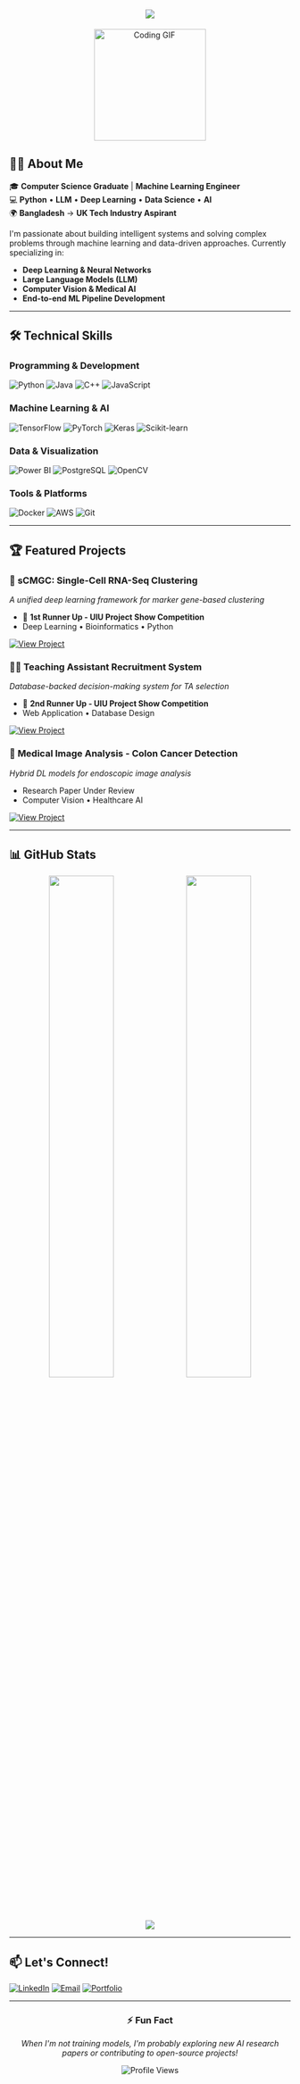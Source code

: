 <!-- Header with Typing Animation -->
<h1 align="center">
  <img src="https://readme-typing-svg.herokuapp.com/?font=Righteous&size=35&center=true&vCenter=true&width=500&height=70&duration=4000&lines=Hi+There!+👋;+I'm+Emon+Karmoker!;" />
</h1>

<!-- Animated GIF Section -->
<div align="center">
  <img width="200" src="https://media.giphy.com/media/qgQUggAC3Pfv687qPC/giphy.gif" alt="Coding GIF">
</div>

## 👨‍💻 About Me
🎓 **Computer Science Graduate** | **Machine Learning Engineer**  
💻 **Python** • **LLM** • **Deep Learning** • **Data Science** • **AI**  
🌍 **Bangladesh** → **UK Tech Industry Aspirant**

I'm passionate about building intelligent systems and solving complex problems through machine learning and data-driven approaches. Currently specializing in:
- **Deep Learning & Neural Networks**
- **Large Language Models (LLM)**
- **Computer Vision & Medical AI**
- **End-to-end ML Pipeline Development**

---

## 🛠️ Technical Skills

### **Programming & Development**
![Python](https://img.shields.io/badge/Python-3776AB?style=for-the-badge&logo=python&logoColor=white)
![Java](https://img.shields.io/badge/Java-ED8B00?style=for-the-badge&logo=java&logoColor=white)
![C++](https://img.shields.io/badge/C++-00599C?style=for-the-badge&logo=c%2B%2B&logoColor=white)
![JavaScript](https://img.shields.io/badge/JavaScript-F7DF1E?style=for-the-badge&logo=javascript&logoColor=black)

### **Machine Learning & AI**
![TensorFlow](https://img.shields.io/badge/TensorFlow-FF6F00?style=for-the-badge&logo=tensorflow&logoColor=white)
![PyTorch](https://img.shields.io/badge/PyTorch-EE4C2C?style=for-the-badge&logo=pytorch&logoColor=white)
![Keras](https://img.shields.io/badge/Keras-D00000?style=for-the-badge&logo=keras&logoColor=white)
![Scikit-learn](https://img.shields.io/badge/scikit_learn-F7931E?style=for-the-badge&logo=scikit-learn&logoColor=white)

### **Data & Visualization**
![Power BI](https://img.shields.io/badge/Power_BI-F2C811?style=for-the-badge&logo=powerbi&logoColor=black)
![PostgreSQL](https://img.shields.io/badge/PostgreSQL-316192?style=for-the-badge&logo=postgresql&logoColor=white)
![OpenCV](https://img.shields.io/badge/OpenCV-5C3EE8?style=for-the-badge&logo=opencv&logoColor=white)

### **Tools & Platforms**
![Docker](https://img.shields.io/badge/Docker-2496ED?style=for-the-badge&logo=docker&logoColor=white)
![AWS](https://img.shields.io/badge/AWS-232F3E?style=for-the-badge&logo=amazon-aws&logoColor=white)
![Git](https://img.shields.io/badge/Git-F05032?style=for-the-badge&logo=git&logoColor=white)

---

## 🏆 Featured Projects

### 🔬 **sCMGC: Single-Cell RNA-Seq Clustering**
*A unified deep learning framework for marker gene-based clustering*
- 🥈 **1st Runner Up - UIU Project Show Competition**
- Deep Learning • Bioinformatics • Python

[![View Project](https://img.shields.io/badge/View-Project-blue?style=for-the-badge)](your-project-link)

### 👨‍🏫 **Teaching Assistant Recruitment System**
*Database-backed decision-making system for TA selection*
- 🥉 **2nd Runner Up - UIU Project Show Competition**
- Web Application • Database Design

[![View Project](https://img.shields.io/badge/View-Project-green?style=for-the-badge)](your-project-link)

### 🏥 **Medical Image Analysis - Colon Cancer Detection**
*Hybrid DL models for endoscopic image analysis*
- Research Paper Under Review
- Computer Vision • Healthcare AI

[![View Project](https://img.shields.io/badge/View-Project-red?style=for-the-badge)](your-project-link)

---

## 📊 GitHub Stats

<div align="center">
  <img width="48%" src="https://github-readme-stats.vercel.app/api?username=EmonKarmaker&show_icons=true&theme=radical" />
  <img width="48%" src="https://github-readme-streak-stats.herokuapp.com/?user=EmonKarmaker&theme=radical" />
</div>

<div align="center">
  <img src="https://github-readme-activity-graph.vercel.app/graph?username=EmonKarmaker&theme=react-dark" />
</div>

---

## 📫 Let's Connect!

[![LinkedIn](https://img.shields.io/badge/LinkedIn-0077B5?style=for-the-badge&logo=linkedin&logoColor=white)](https://www.linkedin.com/in/emon-karmoker-9308431b)
[![Email](https://img.shields.io/badge/Email-D14836?style=for-the-badge&logo=gmail&logoColor=white)](mailto:emonkarmaker101@gmail.com)
[![Portfolio](https://img.shields.io/badge/Portfolio-000000?style=for-the-badge&logo=About.me&logoColor=white)](your-portfolio-link)

---

<div align="center">
  
### ⚡ **Fun Fact**
*When I'm not training models, I'm probably exploring new AI research papers or contributing to open-source projects!*

<img src="https://komarev.com/ghpvc/?username=EmonKarmaker&style=flat-square&color=blue" alt="Profile Views"/>

</div>
